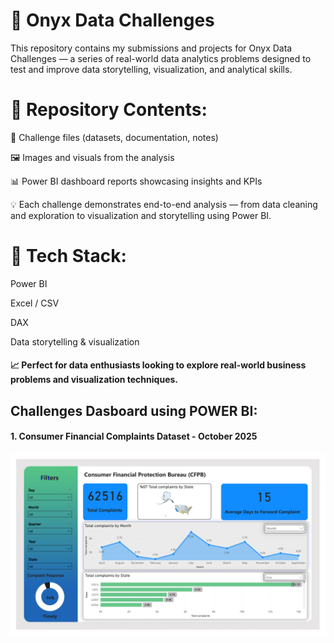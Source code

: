 # 🧠 Onyx Data Challenges

This repository contains my submissions and projects for Onyx Data Challenges — a series of real-world data analytics problems designed to test and improve data storytelling, visualization, and analytical skills.

# 📂 Repository Contents:

📄 Challenge files (datasets, documentation, notes)

🖼️ Images and visuals from the analysis

📊 Power BI dashboard reports showcasing insights and KPIs

💡 Each challenge demonstrates end-to-end analysis — from data cleaning and exploration to visualization and storytelling using Power BI.

# 🚀 Tech Stack:

Power BI

Excel / CSV

DAX

Data storytelling & visualization

#### 📈 Perfect for data enthusiasts looking to explore real-world business problems and visualization techniques.

## Challenges Dasboard using POWER BI:

#### 1. Consumer Financial Complaints Dataset - October 2025

![Main page dashboard](https://github.com/farook8090/Onyx-Data-Challenges/blob/b19284556c0d0dc349bc656f88b5ce650d7d2e87/2025/Oct/DataDNA%20Dataset%20Challenge%20-%20Consumer%20Financial%20Complaints%20Dataset%20-%20October%202025/Consumer%20Financial%20Complaints%20Analytics%20Challenge_Brief/Consumer%20Financial%20Complaints%20Analytics%20Challenge_Brief_page-0001.jpg)

